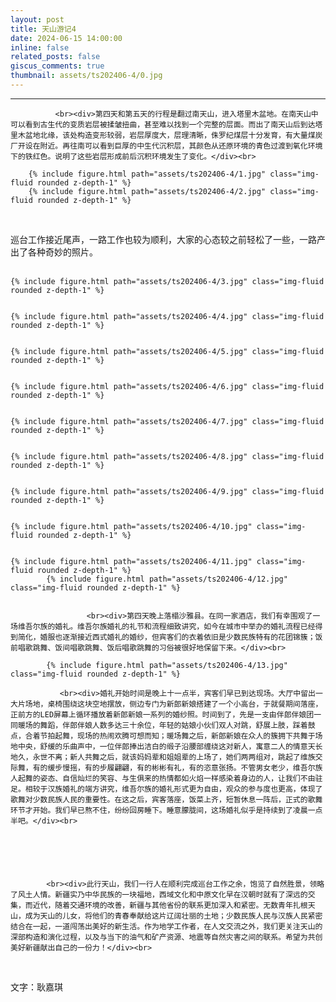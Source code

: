 ```yaml
---
layout: post
title: 天山游记4
date: 2024-06-15 14:00:00
inline: false
related_posts: false
giscus_comments: true
thumbnail: assets/ts202406-4/0.jpg
---
```




---

<div class="row">
    <div class="col-sm mt-3 mt-md-0">

              <br><div>第四天和第五天的行程是翻过南天山，进入塔里木盆地。在南天山中可以看到古生代的变质岩层被揉皱扭曲，甚至难以找到一个完整的层面。而出了南天山后到达塔里木盆地北缘，该处构造变形较弱，岩层厚度大，层理清晰，侏罗纪煤层十分发育，有大量煤炭厂开设在附近。再往南可以看到巨厚的中生代沉积层，其颜色从还原环境的青色过渡到氧化环境下的铁红色。说明了这些岩层形成前后沉积环境发生了变化。</div><br>
    
        {% include figure.html path="assets/ts202406-4/1.jpg" class="img-fluid rounded z-depth-1" %}
        {% include figure.html path="assets/ts202406-4/2.jpg" class="img-fluid rounded z-depth-1" %}

   <br><div>巡台工作接近尾声，一路工作也较为顺利，大家的心态较之前轻松了一些，一路产出了各种奇妙的照片。</div><br>
    
    {% include figure.html path="assets/ts202406-4/3.jpg" class="img-fluid rounded z-depth-1" %}


	{% include figure.html path="assets/ts202406-4/4.jpg" class="img-fluid rounded z-depth-1" %}


	{% include figure.html path="assets/ts202406-4/5.jpg" class="img-fluid rounded z-depth-1" %}


	{% include figure.html path="assets/ts202406-4/6.jpg" class="img-fluid rounded z-depth-1" %}


	{% include figure.html path="assets/ts202406-4/7.jpg" class="img-fluid rounded z-depth-1" %}


	{% include figure.html path="assets/ts202406-4/8.jpg" class="img-fluid rounded z-depth-1" %}


	{% include figure.html path="assets/ts202406-4/9.jpg" class="img-fluid rounded z-depth-1" %}


	{% include figure.html path="assets/ts202406-4/10.jpg" class="img-fluid rounded z-depth-1" %}


	{% include figure.html path="assets/ts202406-4/11.jpg" class="img-fluid rounded z-depth-1" %}
			{% include figure.html path="assets/ts202406-4/12.jpg" class="img-fluid rounded z-depth-1" %}


			         <br><div>第四天晚上落榻沙雅县。在同一家酒店，我们有幸围观了一场维吾尔族的婚礼。维吾尔族婚礼的礼节和流程细致讲究，如今在城市中举办的婚礼流程已经得到简化，婚服也逐渐接近西式婚礼的婚纱，但宾客们的衣着依旧是少数民族特有的花团锦簇；饭前唱歌跳舞、饭间唱歌跳舞、饭后唱歌跳舞的习俗被很好地保留下来。</div><br>
			         
			{% include figure.html path="assets/ts202406-4/13.jpg" class="img-fluid rounded z-depth-1" %}
			   
			   <br><div>婚礼开始时间是晚上十一点半，宾客们早已到达现场。大厅中留出一大片场地，桌椅围绕这块空地摆放，侧边专门为新郎新娘搭建了一个小高台，于就餐期间落座，正前方的LED屏幕上循环播放着新郎新娘一系列的婚纱照。时间到了，先是一支由伴郎伴娘团一同暖场的舞蹈，伴郎伴娘人数多达三十余位，年轻的姑娘小伙们双人对跳，舒展上肢，踩着鼓点，合着节拍起舞，现场的热闹欢腾可想而知；暖场舞之后，新郎新娘在众人的簇拥下共舞于场地中央，舒缓的乐曲声中，一位伴郎捧出洁白的缎子沿腰部缠绕这对新人，寓意二人的情意天长地久，永世不离；新人共舞之后，就该妈妈辈和姐姐辈的上场了，她们两两组对，跳起了维族交际舞，有的缓步慢摇，有的步履翩翩，有的彬彬有礼，有的恣意张扬。不管男女老少，维吾尔族人起舞的姿态、自信灿烂的笑容、与生俱来的热情都如火焰一样感染着身边的人，让我们不由驻足。相较于汉族婚礼的端方讲究，维吾尔族的婚礼形式更为自由，观众的参与度也更高，体现了歌舞对少数民族人民的重要性。在这之后，宾客落座，饭菜上齐，短暂休息一阵后，正式的歌舞环节才开始。我们早已熬不住，纷纷回房睡下。睡意朦胧间，这场婚礼似乎是持续到了凌晨一点半吧。</div><br>




	
	
			<br><div>此行天山，我们一行人在顺利完成巡台工作之余，饱览了自然胜景，领略了风土人情。新疆实乃中华民族的一块福地，西域文化和中原文化早在汉朝时就有了深远的交集，而近代，随着交通环境的改善，新疆与其他省份的联系更加深入和紧密。无数青年扎根天山，成为天山的儿女，将他们的青春奉献给这片辽阔壮丽的土地；少数民族人民与汉族人民紧密结合在一起，一道闯荡出美好的新生活。作为地学工作者，在人文交流之外，我们更关注天山的深部构造和演化过程，以及与当下的油气和矿产资源、地震等自然灾害之间的联系。希望为共创美好新疆献出自己的一份力！</div><br>





<br><div>文字：耿嘉琪</div><br>

</div>
</div>

